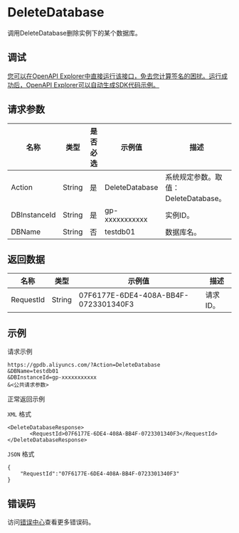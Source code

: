 # DeleteDatabase

调用DeleteDatabase删除实例下的某个数据库。

## 调试

[您可以在OpenAPI Explorer中直接运行该接口，免去您计算签名的困扰。运行成功后，OpenAPI Explorer可以自动生成SDK代码示例。](https://api.aliyun.com/#product=gpdb&api=DeleteDatabase&type=RPC&version=2016-05-03)

## 请求参数

|名称|类型|是否必选|示例值|描述|
|--|--|----|---|--|
|Action|String|是|DeleteDatabase|系统规定参数。取值：DeleteDatabase。 |
|DBInstanceId|String|是|gp-xxxxxxxxxxx|实例ID。 |
|DBName|String|否|testdb01|数据库名。 |

## 返回数据

|名称|类型|示例值|描述|
|--|--|---|--|
|RequestId|String|07F6177E-6DE4-408A-BB4F-0723301340F3|请求ID。 |

## 示例

请求示例

```
https://gpdb.aliyuncs.com/?Action=DeleteDatabase
&DBName=testdb01
&DBInstanceId=gp-xxxxxxxxxxx
&<公共请求参数>
```

正常返回示例

`XML` 格式

```
<DeleteDatabaseResponse>
       <RequestId>07F6177E-6DE4-408A-BB4F-0723301340F3</RequestId>
</DeleteDatabaseResponse>
```

`JSON` 格式

```
{
    "RequestId":"07F6177E-6DE4-408A-BB4F-0723301340F3"
}
```

## 错误码

访问[错误中心](https://error-center.alibabacloud.com/status/product/gpdb)查看更多错误码。

